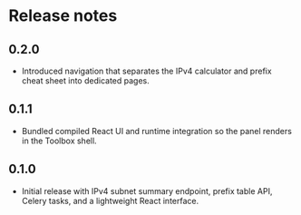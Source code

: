 # Release notes

## 0.2.0

- Introduced navigation that separates the IPv4 calculator and prefix cheat
  sheet into dedicated pages.

## 0.1.1

- Bundled compiled React UI and runtime integration so the panel renders in the
  Toolbox shell.

## 0.1.0

- Initial release with IPv4 subnet summary endpoint, prefix table API, Celery
  tasks, and a lightweight React interface.
